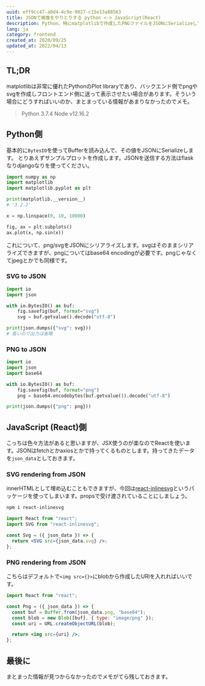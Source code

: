 ```yaml
---
uuid: eff9cc47-a0d4-4c9e-9027-c15e13a88563
title: JSONで画像をやりとりする python <-> JavaScript(React)
description: Python、特にmatplotlibで作成したPNGファイルをJSONにSerializeしてフロントエンド側に送りたいときにどうすればいいのかについて
lang: ja
category: frontend
created_at: 2020/09/25
updated_at: 2022/04/13
---
```


## TL;DR

matplotlibは非常に優れたPythonのPlot libraryであり、バックエンド側でpngやsvgを作成しフロントエンド側に送って表示させたい場合があります。そういう場合にどうすればいいのか、まとまっている情報があまりなかったのでメモ。

> Python 3.7.4
> Node v12.16.2

## Python側

基本的に`BytesIO`を使ってBufferを読み込んで、その値をJSONにSerializeします。
とりあえずサンプルプロットを作成します。JSONを送信する方法はflaskなりdjangoなりを使ってください。

```python
import numpy as np
import matplotlib
import matplotlib.pyplot as plt

print(matplotlib.__version__)
# '3.2.2'

x = np.linspace(0, 10, 10000)

fig, ax = plt.subplots()
ax.plot(x, np.sin(x))
```

これについて、png/svgをJSONにシリアライズします。svgはそのままシリアライズできますが、pngについてはbase64 encodingが必要です。pngじゃなくてjpegとかでも同様です。

### SVG to JSON

```python
import io
import json

with io.BytesIO() as buf:
    fig.savefig(buf, format="svg")
    svg = buf.getvalue().decode("utf-8")

print(json.dumps({"svg": svg}))
# 長いので出力は省略
```

### PNG to JSON

```python
import io
import json
import base64

with io.BytesIO() as buf:
    fig.savefig(buf, format="png")
    png = base64.encodebytes(buf.getvalue()).decode("utf-8")

print(json.dumps({"png": png}))
```

## JavaScript (React)側

こっちは色々方法があると思いますが、JSX使うのが楽なのでReactを使います。JSONはfetchとかaxiosとかで持ってくるものとします。持ってきたデータを`json_data`としておきます。

### SVG rendering from JSON

innerHTMLとして埋め込むこともできますが、今回は[react-inlinesvg](https://www.npmjs.com/package/react-inlinesvg)というパッケージを使ってしまいます。propsで受け渡されていることにしましょう。

```bash
npm i react-inlinesvg
```

```jsx
import React from "react";
import SVG from "react-inlinesvg";

const Svg = ({ json_data }) => {
  return <SVG src={json_data.svg} />;
};
```

### PNG rendering from JSON

こちらはデフォルトで`<img src={}>`にblobから作成したURIを入れればいいです。

```jsx
import React from "react";

const Png = ({ json_data }) => {
  const buf = Buffer.from(json_data.png, "base64");
  const blob = new Blob([buf], { type: "image/png" });
  const uri = URL.createObjectURL(blob);

  return <img src={uri} />;
};
```

## 最後に

まとまった情報が見つからなかったのでメモがてら残しておきます。
